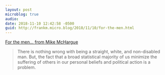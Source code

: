 ```yaml
---
layout: post
microblog: true
audio: 
date: 2018-11-10 12:42:58 -0500
guid: http://frankm.micro.blog/2018/11/10/for-the-men.html
---
```

[For the men... from Mike McHargue](http://mikemchargue.com/blog/2018/10/22/for-the-men)

>There is nothing wrong with being a straight, white, and non-disabled man. But, the fact that a broad statistical majority of us minimize the suffering of others in our personal beliefs and political action is a problem.
